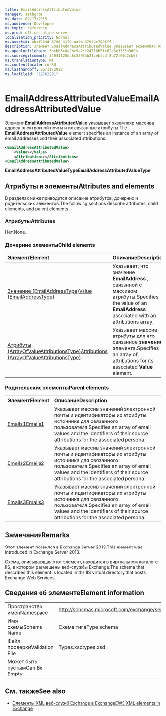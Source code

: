 ```yaml
---
title: EmailAddressAttributedValue
manager: sethgros
ms.date: 09/17/2015
ms.audience: Developer
ms.topic: reference
ms.prod: office-online-server
localization_priority: Normal
ms.assetid: ebdf224d-3796-4179-aa0a-87942e7585ff
description: Элемент EmailAddressAttributedValue указывает экземпляр массива адреса электронной почты и их связанные атрибуты.
ms.openlocfilehash: 3bcbb5c0a2bc9a2dc24516b5fc62e6e3363a360b
ms.sourcegitcommit: 34041125dc8c5f993b21cebfc4f8b72f0fd2cb6f
ms.translationtype: MT
ms.contentlocale: ru-RU
ms.lasthandoff: 06/11/2018
ms.locfileid: "19762291"
---
```

# <a name="emailaddressattributedvalue"></a><span data-ttu-id="dfa78-103">EmailAddressAttributedValue</span><span class="sxs-lookup"><span data-stu-id="dfa78-103">EmailAddressAttributedValue</span></span>

<span data-ttu-id="dfa78-104">Элемент **EmailAddressAttributedValue** указывает экземпляр массива адреса электронной почты и их связанные атрибуты.</span><span class="sxs-lookup"><span data-stu-id="dfa78-104">The **EmailAddressAttributedValue** element specifies an instance of an array of email addresses and their associated attributions.</span></span> 
  
```XML
<EmailAddressAttributedValue>
    <Value></Value>
    <Attributions></Attributions>
<EmailAddressAttributedValue>
```

 <span data-ttu-id="dfa78-105">**EmailAddressAttributedValueType**</span><span class="sxs-lookup"><span data-stu-id="dfa78-105">**EmailAddressAttributedValueType**</span></span>
## <a name="attributes-and-elements"></a><span data-ttu-id="dfa78-106">Атрибуты и элементы</span><span class="sxs-lookup"><span data-stu-id="dfa78-106">Attributes and elements</span></span>

<span data-ttu-id="dfa78-107">В разделах ниже приводится описание атрибутов, дочерних и родительских элементов.</span><span class="sxs-lookup"><span data-stu-id="dfa78-107">The following sections describe attributes, child elements, and parent elements.</span></span>
  
### <a name="attributes"></a><span data-ttu-id="dfa78-108">Атрибуты</span><span class="sxs-lookup"><span data-stu-id="dfa78-108">Attributes</span></span>

<span data-ttu-id="dfa78-109">Нет.</span><span class="sxs-lookup"><span data-stu-id="dfa78-109">None.</span></span>
  
### <a name="child-elements"></a><span data-ttu-id="dfa78-110">Дочерние элементы</span><span class="sxs-lookup"><span data-stu-id="dfa78-110">Child elements</span></span>

|<span data-ttu-id="dfa78-111">**Элемент**</span><span class="sxs-lookup"><span data-stu-id="dfa78-111">**Element**</span></span>|<span data-ttu-id="dfa78-112">**Описание**</span><span class="sxs-lookup"><span data-stu-id="dfa78-112">**Description**</span></span>|
|:-----|:-----|
|[<span data-ttu-id="dfa78-113">Значение (EmailAddressType)</span><span class="sxs-lookup"><span data-stu-id="dfa78-113">Value (EmailAddressType)</span></span>](value-emailaddresstype.md) <br/> |<span data-ttu-id="dfa78-114">Указывает, что значение **EmailAddress** , связанной с массивом атрибуты.</span><span class="sxs-lookup"><span data-stu-id="dfa78-114">Specifies the value of an **EmailAddress** associated with an attributions array.</span></span>  <br/> |
|[<span data-ttu-id="dfa78-115">Атрибуты (ArrayOfValueAttributionsType)</span><span class="sxs-lookup"><span data-stu-id="dfa78-115">Attributions (ArrayOfValueAttributionsType)</span></span>](attributions-arrayofvalueattributionstype.md) <br/> |<span data-ttu-id="dfa78-116">Указывает массив атрибуты для его связанное **значение** элемента.</span><span class="sxs-lookup"><span data-stu-id="dfa78-116">Specifies an array of attributions for its associated **Value** element.</span></span>  <br/> |
   
### <a name="parent-elements"></a><span data-ttu-id="dfa78-117">Родительские элементы</span><span class="sxs-lookup"><span data-stu-id="dfa78-117">Parent elements</span></span>

|<span data-ttu-id="dfa78-118">**Элемент**</span><span class="sxs-lookup"><span data-stu-id="dfa78-118">**Element**</span></span>|<span data-ttu-id="dfa78-119">**Описание**</span><span class="sxs-lookup"><span data-stu-id="dfa78-119">**Description**</span></span>|
|:-----|:-----|
|[<span data-ttu-id="dfa78-120">Emails1</span><span class="sxs-lookup"><span data-stu-id="dfa78-120">Emails1</span></span>](emails1.md) <br/> |<span data-ttu-id="dfa78-121">Указывает массив значений электронной почты и идентификаторы их атрибуты источника для связанного пользователя.</span><span class="sxs-lookup"><span data-stu-id="dfa78-121">Specifies an array of email values and the identifiers of their source attributions for the associated persona.</span></span>  <br/> |
|[<span data-ttu-id="dfa78-122">Emails2</span><span class="sxs-lookup"><span data-stu-id="dfa78-122">Emails2</span></span>](emails2.md) <br/> |<span data-ttu-id="dfa78-123">Указывает массив значений электронной почты и идентификаторы их атрибуты источника для связанного пользователя.</span><span class="sxs-lookup"><span data-stu-id="dfa78-123">Specifies an array of email values and the identifiers of their source attributions for the associated persona.</span></span>  <br/> |
|[<span data-ttu-id="dfa78-124">Emails3</span><span class="sxs-lookup"><span data-stu-id="dfa78-124">Emails3</span></span>](emails3.md) <br/> |<span data-ttu-id="dfa78-125">Указывает массив значений электронной почты и идентификаторы их атрибуты источника для связанного пользователя.</span><span class="sxs-lookup"><span data-stu-id="dfa78-125">Specifies an array of email values and the identifiers of their source attributions for the associated persona.</span></span>  <br/> |
   
## <a name="remarks"></a><span data-ttu-id="dfa78-126">Замечания</span><span class="sxs-lookup"><span data-stu-id="dfa78-126">Remarks</span></span>

<span data-ttu-id="dfa78-127">Этот элемент появился в Exchange Server 2013.</span><span class="sxs-lookup"><span data-stu-id="dfa78-127">This element was introduced in Exchange Server 2013.</span></span>
  
<span data-ttu-id="dfa78-128">Схема, описывающая этот элемент, находится в виртуальном каталоге IIS, в котором размещены веб-службы Exchange.</span><span class="sxs-lookup"><span data-stu-id="dfa78-128">The schema that describes this element is located in the IIS virtual directory that hosts Exchange Web Services.</span></span>
  
## <a name="element-information"></a><span data-ttu-id="dfa78-129">Сведения об элементе</span><span class="sxs-lookup"><span data-stu-id="dfa78-129">Element information</span></span>

|||
|:-----|:-----|
|<span data-ttu-id="dfa78-130">Пространство имен</span><span class="sxs-lookup"><span data-stu-id="dfa78-130">Namespace</span></span>  <br/> |http://schemas.microsoft.com/exchange/services/2006/types  <br/> |
|<span data-ttu-id="dfa78-131">Имя схемы</span><span class="sxs-lookup"><span data-stu-id="dfa78-131">Schema Name</span></span>  <br/> |<span data-ttu-id="dfa78-132">Схема типа</span><span class="sxs-lookup"><span data-stu-id="dfa78-132">Type schema</span></span>  <br/> |
|<span data-ttu-id="dfa78-133">Файл проверки</span><span class="sxs-lookup"><span data-stu-id="dfa78-133">Validation File</span></span>  <br/> |<span data-ttu-id="dfa78-134">Types.xsd</span><span class="sxs-lookup"><span data-stu-id="dfa78-134">types.xsd</span></span>  <br/> |
|<span data-ttu-id="dfa78-135">Может быть пустым</span><span class="sxs-lookup"><span data-stu-id="dfa78-135">Can Be Empty</span></span>  <br/> ||
   
## <a name="see-also"></a><span data-ttu-id="dfa78-136">См. также</span><span class="sxs-lookup"><span data-stu-id="dfa78-136">See also</span></span>



- [<span data-ttu-id="dfa78-137">Элементы XML веб-служб Exchange в Exchange</span><span class="sxs-lookup"><span data-stu-id="dfa78-137">EWS XML elements in Exchange</span></span>](ews-xml-elements-in-exchange.md)

